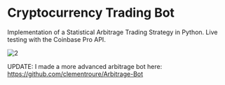 # Cryptocurrency Trading Bot

Implementation of a Statistical Arbitrage Trading Strategy in Python. Live testing with the Coinbase Pro API.

![2](https://user-images.githubusercontent.com/13381610/212988018-a9abeb0a-f4a4-4e60-b63a-c1063d240dd9.png)

UPDATE: I made a more advanced arbitrage bot here: https://github.com/clementroure/Arbitrage-Bot
